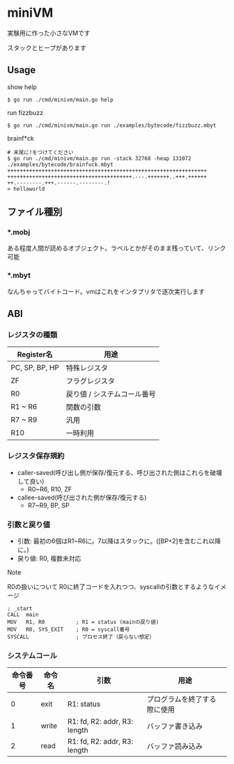 # miniVM

実験用に作った小さなVMです

スタックとヒープがあります

## Usage
show help
```shell
$ go run ./cmd/minivm/main.go help
```

run fizzbuzz
```shell
$ go run ./cmd/minivm/main.go run ./examples/bytecode/fizzbuzz.mbyt
```

brainf*ck
```shell
# 末尾に!をつけてください
$ go run ./cmd/minivm/main.go run -stack 32768 -heap 131072 ./examples/bytecode/brainfuck.mbyt
++++++++++++++++++++++++++++++++++++++++++++++++++++++++++++++++
++++++++++++++++++++++++++++++++++++++++.---.+++++++..+++.++++++
++.--------.+++.------.--------.!
> helloworld
```

## ファイル種別

### *.mobj
ある程度人間が読めるオブジェクト。ラベルとかがそのまま残っていて、リンク可能

### *.mbyt
なんちゃってバイトコード。vmはこれをインタプリタで逐次実行します

## ABI
### レジスタの種類
| Register名      | 用途              |
|----------------|-----------------|
| PC, SP, BP, HP | 特殊レジスタ          |
| ZF             | フラグレジスタ         |
| R0             | 戻り値 / システムコール番号 |
| R1 ~ R6        | 関数の引数           |
| R7 ~ R9        | 汎用              |
| R10            | 一時利用            |

### レジスタ保存規約
- caller-saved(呼び出し側が保存/復元する、呼び出された側はこれらを破壊して良い)
  - R0~R6, R10, ZF
- callee-saved(呼び出された側が保存/復元する)
  - R7~R9, BP, SP

### 引数と戻り値
- 引数: 最初の6個はR1~R6に。7以降はスタックに。([BP+2]を含むこれ以降に。)
- 戻り値: R0, 複数未対応

> [!NOTE]
> R0の扱いについて
> R0に終了コードを入れつつ、syscallの引数とするようなイメージ
> ```
> ; _start
> CALL  main
> MOV   R1, R0          ; R1 = status (mainの戻り値)
> MOV   R0, SYS_EXIT    ; R0 = syscall番号
> SYSCALL               ; プロセス終了（戻らない想定）
> ```

### システムコール
| 命令番号 | 命令名   | 引数                           | 用途             |
|------|-------|------------------------------|----------------|
| 0    | exit  | R1: status                   | プログラムを終了する際に使用 |
| 1    | write | R1: fd, R2: addr, R3: length | バッファ書き込み       |
| 2    | read  | R1: fd, R2: addr, R3: length | バッファ読み込み       |